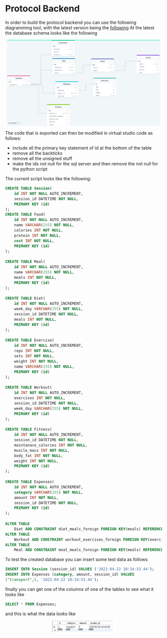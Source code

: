 # Protocol Backend

In order to build the protocol backend you can use the following diagramming tool,
with the latest version being the [following](https://drawsql.app/teams/university-of-sheffield/diagrams/my-routine)
At the latest the database schema looks like the following

<div style="width:100%; display:flex; justify-content:center; align-items;center;">
<img src="./SCHEMA.png" style="width:98%;">
</div>

The code that is exported can then be modified in virtual studio code as follows:

- include all the primary key statement of id at the bottom of the table
- remove all the backticks
- remove all the unsigned stuff
- make the ids not null for the sql server and then remove the not null for the python script

The current script looks like the following:
```sql
CREATE TABLE Session(
    id INT NOT NULL AUTO_INCREMENT,
    session_id DATETIME NOT NULL,
    PRIMARY KEY (id)
);
CREATE TABLE Food(
    id INT NOT NULL AUTO_INCREMENT,
    name VARCHAR(255) NOT NULL,
    calories INT NOT NULL,
    protein INT NOT NULL,
    cost INT NOT NULL,
    PRIMARY KEY (id)
);

CREATE TABLE Meal(
    id INT NOT NULL AUTO_INCREMENT,
    name VARCHAR(255) NOT NULL,
    meals INT NOT NULL,
    PRIMARY KEY (id)
);

CREATE TABLE Diet(
    id INT NOT NULL AUTO_INCREMENT,
    week_day VARCHAR(255) NOT NULL,
    session_id DATETIME NOT NULL,
    meals INT NOT NULL,
    PRIMARY KEY (id)
);

CREATE TABLE Exercise(
    id INT NOT NULL AUTO_INCREMENT,
    reps INT NOT NULL,
    sets INT NOT NULL,
    weight INT NOT NULL,
    name VARCHAR(255) NOT NULL,
    PRIMARY KEY (id)
);

CREATE TABLE Workout(
    id INT NOT NULL AUTO_INCREMENT,
    exercises INT NOT NULL,
    session_id DATETIME NOT NULL,
    week_day VARCHAR(255) NOT NULL,
    PRIMARY KEY (id)
);

CREATE TABLE Fitness(
    id INT NOT NULL AUTO_INCREMENT,
    session_id DATETIME NOT NULL,
    maintanace_calories INT NOT NULL,
    muscle_mass INT NOT NULL,
    body_fat INT NOT NULL,
    weight INT NOT NULL,
    PRIMARY KEY (id)
);

CREATE TABLE Expenses(
    id INT NOT NULL AUTO_INCREMENT,
    category VARCHAR(255) NOT NULL,
    amount INT NOT NULL,
    session_id DATETIME NOT NULL,
    PRIMARY KEY (id)
);

ALTER TABLE
    Diet ADD CONSTRAINT diet_meals_foreign FOREIGN KEY(meals) REFERENCES Meal(id);
ALTER TABLE
    Workout ADD CONSTRAINT workout_exercises_foreign FOREIGN KEY(exercises) REFERENCES Exercise(id);
ALTER TABLE
    Meal ADD CONSTRAINT meal_meals_foreign FOREIGN KEY(meals) REFERENCES Food(id);
```

To test the created database you can insert some test data as follows
```sql
INSERT INTO Session (session_id) VALUES ('2022-04-22 10:34:53.44');
INSERT INTO Expenses (category, amount, session_id) VALUES
("transport",5, '2022-04-22 10:34:53.44');
```

finally you can get one of the columns of one of the tables to see what it looks like
```sql
SELECT * FROM Expenses;
```

and this is what the data looks like
<div style="width:100%; display:flex; justify-content:center; align-items;center;">
<img src="./Test_example.png" style="width:40%;">
</div>
